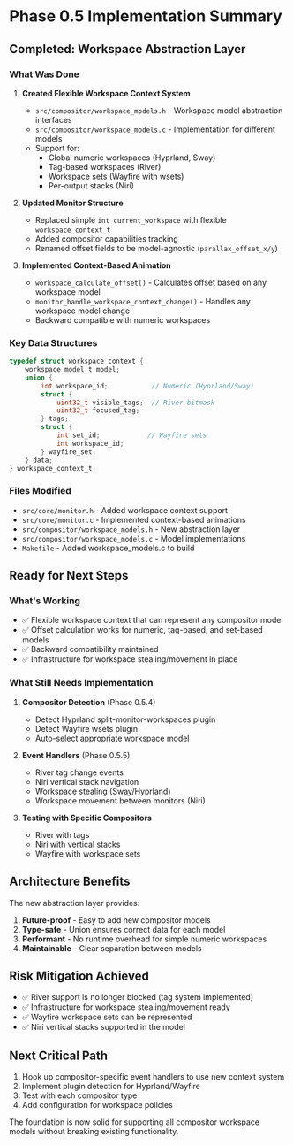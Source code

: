 # Phase 0.5 Implementation Summary

## Completed: Workspace Abstraction Layer

### What Was Done

1. **Created Flexible Workspace Context System**
   - `src/compositor/workspace_models.h` - Workspace model abstraction interfaces
   - `src/compositor/workspace_models.c` - Implementation for different models
   - Support for:
     - Global numeric workspaces (Hyprland, Sway)
     - Tag-based workspaces (River) 
     - Workspace sets (Wayfire with wsets)
     - Per-output stacks (Niri)

2. **Updated Monitor Structure**
   - Replaced simple `int current_workspace` with flexible `workspace_context_t`
   - Added compositor capabilities tracking
   - Renamed offset fields to be model-agnostic (`parallax_offset_x/y`)

3. **Implemented Context-Based Animation**
   - `workspace_calculate_offset()` - Calculates offset based on any workspace model
   - `monitor_handle_workspace_context_change()` - Handles any workspace model change
   - Backward compatible with numeric workspaces

### Key Data Structures

```c
typedef struct workspace_context {
    workspace_model_t model;
    union {
        int workspace_id;           // Numeric (Hyprland/Sway)
        struct {
            uint32_t visible_tags;  // River bitmask
            uint32_t focused_tag;
        } tags;
        struct {
            int set_id;            // Wayfire sets
            int workspace_id;
        } wayfire_set;
    } data;
} workspace_context_t;
```

### Files Modified
- `src/core/monitor.h` - Added workspace context support
- `src/core/monitor.c` - Implemented context-based animations
- `src/compositor/workspace_models.h` - New abstraction layer
- `src/compositor/workspace_models.c` - Model implementations
- `Makefile` - Added workspace_models.c to build

## Ready for Next Steps

### What's Working
- ✅ Flexible workspace context that can represent any compositor model
- ✅ Offset calculation works for numeric, tag-based, and set-based models
- ✅ Backward compatibility maintained
- ✅ Infrastructure for workspace stealing/movement in place

### What Still Needs Implementation

1. **Compositor Detection** (Phase 0.5.4)
   - Detect Hyprland split-monitor-workspaces plugin
   - Detect Wayfire wsets plugin
   - Auto-select appropriate workspace model

2. **Event Handlers** (Phase 0.5.5)
   - River tag change events
   - Niri vertical stack navigation
   - Workspace stealing (Sway/Hyprland)
   - Workspace movement between monitors (Niri)

3. **Testing with Specific Compositors**
   - River with tags
   - Niri with vertical stacks
   - Wayfire with workspace sets

## Architecture Benefits

The new abstraction layer provides:
1. **Future-proof** - Easy to add new compositor models
2. **Type-safe** - Union ensures correct data for each model
3. **Performant** - No runtime overhead for simple numeric workspaces
4. **Maintainable** - Clear separation between models

## Risk Mitigation Achieved

- ✅ River support is no longer blocked (tag system implemented)
- ✅ Infrastructure for workspace stealing/movement ready
- ✅ Wayfire workspace sets can be represented
- ✅ Niri vertical stacks supported in the model

## Next Critical Path

1. Hook up compositor-specific event handlers to use new context system
2. Implement plugin detection for Hyprland/Wayfire
3. Test with each compositor type
4. Add configuration for workspace policies

The foundation is now solid for supporting all compositor workspace models without breaking existing functionality.